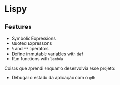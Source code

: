 # Lispy

## Features

- Symbolic Expressions
- Quoted Expressions
- `%` and `**` operators
- Define immutable variables with `def`
- Run functions with `lambda`

Coisas que aprendi enquanto desenvolvia esse projeto:

- Debugar o estado da aplicação com o `gdb`
